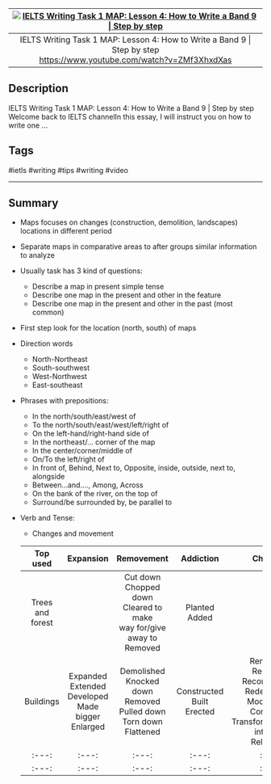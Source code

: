 |[![IELTS Writing Task 1 MAP: Lesson 4: How to Write a Band 9 \| Step by step](https://img.youtube.com/vi/ZMf3XhxdXas/maxresdefault.jpg)](https://www.youtube.com/watch?v=ZMf3XhxdXas)|
|:---:|
|IELTS Writing Task 1 MAP: Lesson 4: How to Write a Band 9 \| Step by step <br> https://www.youtube.com/watch?v=ZMf3XhxdXas|

## Description

IELTS Writing Task 1 MAP: Lesson 4: How to Write a Band 9 | Step by step Welcome back to IELTS channelIn this essay, I will instruct you on how to write one ...

## Tags

#ietls #writing #tips #writing #video

------------------------------------------------------------------------

## Summary
- Maps focuses on changes (construction, demolition, landscapes) locations in different period
- Separate maps in comparative areas to after groups similar information to analyze
- Usually task has 3 kind of questions:
  - Describe a map in present simple tense
  - Describe one map in the present and other in the feature
  - Describe one map in the present and other in the past (most common)
- First step look for the location (north, south) of maps
- Direction words
  - North-Northeast
  - South-southwest
  - West-Northwest
  - East-southeast
- Phrases with prepositions:
  - In the north/south/east/west of
  - To the north/south/east/west/left/right of
  - On the left-hand/right-hand side of
  - In the northeast/... corner of the map
  - In the center/corner/middle of
  - On/To the left/right of
  - In front of, Behind, Next to, Opposite, inside, outside, next to, alongside
  - Between...and...., Among, Across
  - On the bank of the river, on the top of
  - Surround/be surrounded by, be parallel to
- Verb and Tense:
  - Changes and movement

  | Top used | Expansion | Removement | Addiction | Changes |
  |:---:|:---:|:---:|:---:|:---:|
  | Trees and forest || Cut down <br> Chopped down <br> Cleared to make <br> way for/give away to <br> Removed | Planted <br> Added ||
  | Buildings | Expanded <br> Extended <br> Developed <br> Made bigger <br> Enlarged | Demolished <br> Knocked down <br> Removed <br> Pulled down <br> Torn down <br> Flattened | Constructed <br> Built <br> Erected | Renovated <br> Replaced <br> Reconstructed <br> Redeveloped <br> Modernised <br> Converted <br> Transformed/turned into sth) <br> Relocated |
  |:---:|:---:|:---:|:---:|:---:|
  |:---:|:---:|:---:|:---:|:---:|
<!-- ## Task 1 -->
<!-- ### Overview -->
